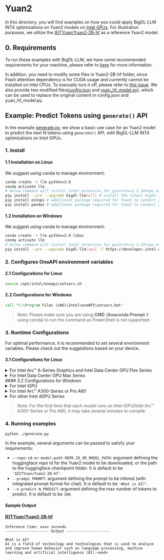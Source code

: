# Yuan2
In this directory, you will find examples on how you could apply BigDL-LLM INT4 optimizations on Yuan2 models on [Intel GPUs](../README.md). For illustration purposes, we utilize the [IEITYuan/Yuan2-2B-hf](https://huggingface.co/IEITYuan/Yuan2-2B-hf) as a reference Yuan2 model.

## 0. Requirements
To run these examples with BigDL-LLM, we have some recommended requirements for your machine, please refer to [here](../README.md#recommended-requirements) for more information.

In addition, you need to modify some files in Yuan2-2B-hf folder, since Flash attention dependency is for CUDA usage and currently cannot be installed on Intel CPUs. To manually turn it off, please refer to [this issue](https://github.com/IEIT-Yuan/Yuan-2.0/issues/92). We also provide two modified files([config.json](yuan2-2B-instruct/config.json) and [yuan_hf_model.py](yuan2-2B-instruct/yuan_hf_model.py)), which can be used to replace the original content in config.json and yuan_hf_model.py.

## Example: Predict Tokens using `generate()` API
In the example [generate.py](./generate.py), we show a basic use case for an Yuan2 model to predict the next N tokens using `generate()` API, with BigDL-LLM INT4 optimizations on Intel GPUs.
### 1. Install
#### 1.1 Installation on Linux
We suggest using conda to manage environment:
```bash
conda create -n llm python=3.9
conda activate llm
# below command will install intel_extension_for_pytorch==2.1.10+xpu as default
pip install --pre --upgrade bigdl-llm[all] # install the latest bigdl-llm nightly build with 'all' option
pip install einops # additional package required for Yuan2 to conduct generation
pip install pandas # additional package required for Yuan2 to conduct generation
```
#### 1.2 Installation on Windows
We suggest using conda to manage environment:
```bash
conda create -n llm python=3.9 libuv
conda activate llm
# below command will install intel_extension_for_pytorch==2.1.10+xpu as default
pip install --pre --upgrade bigdl-llm[xpu] -f https://developer.intel.com/ipex-whl-stable-xpu
```

### 2. Configures OneAPI environment variables
#### 2.1 Configurations for Linux
```bash
source /opt/intel/oneapi/setvars.sh
```

#### 2.2 Configurations for Windows
```cmd
call "C:\Program Files (x86)\Intel\oneAPI\setvars.bat"
```
> Note: Please make sure you are using **CMD** (**Anaconda Prompt** if using conda) to run the command as PowerShell is not supported.
### 3. Runtime Configurations
For optimal performance, it is recommended to set several environment variables. Please check out the suggestions based on your device.
#### 3.1 Configurations for Linux
<details>

<summary>For Intel Arc™ A-Series Graphics and Intel Data Center GPU Flex Series</summary>

```bash
export USE_XETLA=OFF
export SYCL_PI_LEVEL_ZERO_USE_IMMEDIATE_COMMANDLISTS=1
```

</details>

<details>

<summary>For Intel Data Center GPU Max Series</summary>

```bash
export LD_PRELOAD=${LD_PRELOAD}:${CONDA_PREFIX}/lib/libtcmalloc.so
export SYCL_PI_LEVEL_ZERO_USE_IMMEDIATE_COMMANDLISTS=1
export ENABLE_SDP_FUSION=1
```
> Note: Please note that `libtcmalloc.so` can be installed by `conda install -c conda-forge -y gperftools=2.10`.
</details>
#### 3.2 Configurations for Windows
<details>

<summary>For Intel iGPU</summary>

```cmd
set SYCL_CACHE_PERSISTENT=1
set BIGDL_LLM_XMX_DISABLED=1
```

</details>

<details>

<summary>For Intel Arc™ A300-Series or Pro A60</summary>

```cmd
set SYCL_CACHE_PERSISTENT=1
```

</details>

<details>

<summary>For other Intel dGPU Series</summary>

There is no need to set further environment variables.

</details>

> Note: For the first time that each model runs on Intel iGPU/Intel Arc™ A300-Series or Pro A60, it may take several minutes to compile.
### 4. Running examples

```bash
python ./generate.py
```

In the example, several arguments can be passed to satisfy your requirements:

- `--repo-id-or-model-path REPO_ID_OR_MODEL_PATH`: argument defining the huggingface repo id for the Yuan2 model to be downloaded, or the path to the huggingface checkpoint folder. It is default to be `'IEITYuan/Yuan2-2B-hf'`.
- `--prompt PROMPT`: argument defining the prompt to be infered (with integrated prompt format for chat). It is default to be `'What is AI?'`.
- `--n-predict N_PREDICT`: argument defining the max number of tokens to predict. It is default to be `100`.

#### Sample Output
#### [IEITYuan/Yuan2-2B-hf](https://huggingface.co/IEITYuan/Yuan2-2B-hf)
```log
Inference time: xxxx seconds
-------------------- Output --------------------

What is AI?
AI is a field of technology and technologies that is used to analyze and improve human behavior such as language processing, machine learning and artificial intelligence (AI).<eod>
```